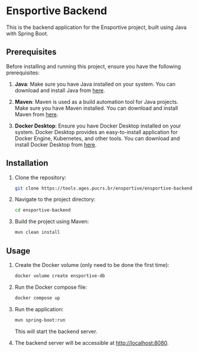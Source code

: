 # Ensportive Backend

This is the backend application for the Ensportive project, built using Java with Spring Boot.

## Prerequisites

Before installing and running this project, ensure you have the following prerequisites:

1. **Java**: Make sure you have Java installed on your system. You can download and install Java from [here](https://www.oracle.com/br/java/technologies/downloads/#jdk21-windows).

2. **Maven**: Maven is used as a build automation tool for Java projects. Make sure you have Maven installed. You can download and install Maven from [here](https://maven.apache.org/download.cgi).

3. **Docker Desktop**: Ensure you have Docker Desktop installed on your system. Docker Desktop provides an easy-to-install application for Docker Engine, Kubernetes, and other tools. You can download and install Docker Desktop from [here](https://www.docker.com/products/docker-desktop).

## Installation

1. Clone the repository:
    ```bash
    git clone https://tools.ages.pucrs.br/ensportive/ensportive-backend.git
    ```

2. Navigate to the project directory:
    ```bash
    cd ensportive-backend
    ```

3. Build the project using Maven:
    ```bash
    mvn clean install
    ```

## Usage

1. Create the Docker volume (only need to be done the first time):
    ```bash
    docker volume create ensportive-db
    ```

2. Run the Docker compose file:
    ```bash
    docker compose up
    ```

3. Run the application:
    ```bash
    mvn spring-boot:run
    ```

   This will start the backend server.

4. The backend server will be accessible at [http://localhost:8080](http://localhost:8080).
